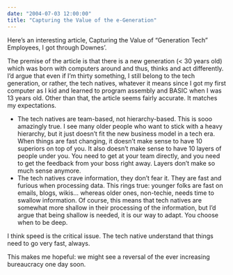 ```yaml
---
date: "2004-07-03 12:00:00"
title: "Capturing the Value of the e-Generation"
---
```




Here&rsquo;s an interesting article, Capturing the Value of &ldquo;Generation Tech&rdquo; Employees, I got through Downes&rsquo;.

The premise of the article is that there is a new generation (&lt; 30 years old) which was born with computers around and thus, thinks and act differently. I&rsquo;d argue that even if I&rsquo;m thirty something, I still belong to the tech generation, or rather, the tech natives, whatever it means since I got my first computer as I kid and learned to program assembly and BASIC when I was 13 years old. Other than that, the article seems fairly accurate. It matches my expectations.

- The tech natives are team-based, not hierarchy-based. This is sooo amazingly true. I see many older people who want to stick with a heavy hierarchy, but it just doesn&rsquo;t fit the new business model in a tech era. When things are fast changing, it doesn&rsquo;t make sense to have 10 superiors on top of you. It also doesn&rsquo;t make sense to have 10 layers of people under you. You need to get at your team directly, and you need to get the feedback from your boss right away. Layers don&rsquo;t make so much sense anymore.
- The tech natives crave information, they don&rsquo;t fear it. They are fast and furious when processing data. This rings true: younger folks are fast on emails, blogs, wikis&hellip; whereas older ones, non-techie, needs time to swallow information. Of course, this means that tech natives are somewhat more shallow in their processing of the information, but I&rsquo;d argue that being shallow is needed, it is our way to adapt. You choose when to be deep.



I think speed is the critical issue. The tech native understand that things need to go very fast, always.


This makes me hopeful: we might see a reversal of the ever increasing bureaucracy one day soon.

